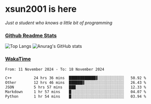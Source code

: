 # xsun2001 is here

*Just a student who knows a little bit of programming*

### [Github Readme Stats](https://github.com/anuraghazra/github-readme-stats)

![Top Langs](https://github-readme-stats.vercel.app/api/top-langs/?username=xsun2001&layout=compact&theme=radical) ![Anurag's GitHub stats](https://github-readme-stats.vercel.app/api?username=xsun2001&show_icons=true&theme=radical)

### [WakaTime](https://wakatime.com)

<!--START_SECTION:waka-->

```txt
From: 11 November 2024 - To: 18 November 2024

C++          24 hrs 36 mins  ████████████▓░░░░░░░░░░░░   50.92 %
Other        12 hrs 46 mins  ██████▓░░░░░░░░░░░░░░░░░░   26.43 %
JSON         5 hrs 57 mins   ███░░░░░░░░░░░░░░░░░░░░░░   12.33 %
Markdown     1 hr 57 mins    █░░░░░░░░░░░░░░░░░░░░░░░░   04.07 %
Python       1 hr 54 mins    █░░░░░░░░░░░░░░░░░░░░░░░░   03.94 %
```

<!--END_SECTION:waka-->
